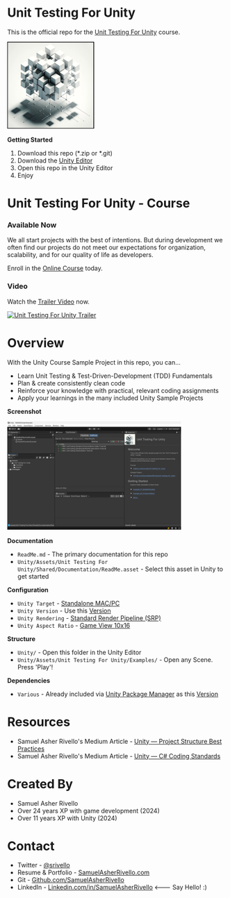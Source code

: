 
# Unit Testing For Unity

This is the official repo for the [Unit Testing For Unity](https://bit.ly/unit-testing-for-unity-course) course.

<img width="200" src="./Unity/Assets/Unit Testing For Unity/Shared/Documentation/ReadMe/Art/Sprites/ProjectIcon.png" alt="Best Practices">


**Getting Started**
1. Download this repo (*.zip or *.git)
1. Download the [Unity Editor](https://store.unity.com/#plans-individual)
1. Open this repo in the Unity Editor
1. Enjoy

# Unit Testing For Unity - Course

### Available Now

We all start projects with the best of intentions. But during development we often find our projects do not meet our expectations for organization, scalability, and for our quality of life as developers. 

Enroll in the <a href="https://bit.ly/unit-testing-for-unity-on-udemy">Online Course</a> today.

### Video

Watch the <a href="https://bit.ly/unit-testing-for-unity-trailer">Trailer Video</a> now.

<a href="https://bit.ly/unit-testing-for-unity-trailer">
<img width="400" src="https://i3.ytimg.com/vi/_Stg9foOK80/maxresdefault.jpg" alt="Unit Testing For Unity Trailer"></a>




# Overview

With the Unity Course Sample Project in this repo, you can...

* Learn Unit Testing & Test-Driven-Development (TDD) Fundamentals
* Plan & create consistently clean code
* Reinforce your knowledge with practical, relevant coding assignments
* Apply your learnings in the many included Unity Sample Projects
 

**Screenshot**

<img width="400" src="./Unity/Assets/Unit Testing For Unity/Shared/Documentation/Images/Screenshot.png" alt="Best Practices">

**Documentation**
* `ReadMe.md` - The primary documentation for this repo
* `Unity/Assets/Unit Testing For Unity/Shared/Documentation/ReadMe.asset` - Select this asset in Unity to get started

**Configuration**
* `Unity Target` - [Standalone MAC/PC](https://support.unity.com/hc/en-us/articles/206336795-What-platforms-are-supported-by-Unity-)
* `Unity Version` - Use this [Version](./Unity/ProjectSettings/ProjectVersion.txt)
* `Unity Rendering` - [Standard Render Pipeline (SRP)](https://docs.unity3d.com/Manual/built-in-render-pipeline.html)
* `Unity Aspect Ratio` - [Game View 10x16](https://docs.unity3d.com/Manual/GameView.html)

**Structure**
* `Unity/` - Open this folder in the Unity Editor
* `Unity/Assets/Unit Testing For Unity/Examples/` - Open any Scene. Press 'Play'!

**Dependencies**
* `Various` - Already included via [Unity Package Manager](https://docs.unity3d.com/Manual/upm-ui.html) as this [Version](./Unity/Packages/manifest.json)

Resources
=============
* Samuel Asher Rivello's Medium Article - <a href="https://sam-16930.medium.com/unity-project-structure-a694792cefed">Unity — Project Structure Best Practices</a>
* Samuel Asher Rivello's Medium Article - <a href="https://sam-16930.medium.com/coding-standards-in-c-39aefee92db8">Unity — C# Coding Standards</a>


Created By
=============

- Samuel Asher Rivello 
- Over 24 years XP with game development (2024)
- Over 11 years XP with Unity (2024)

Contact
=============

- Twitter - <a href="https://twitter.com/srivello/">@srivello</a>
- Resume & Portfolio - <a href="http://www.SamuelAsherRivello.com">SamuelAsherRivello.com</a>
- Git - <a href="https://github.com/SamuelAsherRivello/">Github.com/SamuelAsherRivello</a>
- LinkedIn - <a href="https://Linkedin.com/in/SamuelAsherRivello">Linkedin.com/in/SamuelAsherRivello</a> <--- Say Hello! :)



